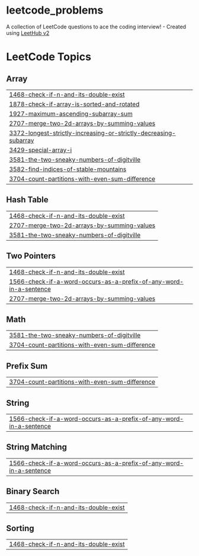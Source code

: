 # leetcode_problems
A collection of LeetCode questions to ace the coding interview! - Created using [LeetHub v2](https://github.com/arunbhardwaj/LeetHub-2.0)

<!---LeetCode Topics Start-->
# LeetCode Topics
## Array
|  |
| ------- |
| [1468-check-if-n-and-its-double-exist](https://github.com/prakantsharma/leetcode_problems/tree/master/1468-check-if-n-and-its-double-exist) |
| [1878-check-if-array-is-sorted-and-rotated](https://github.com/prakantsharma/leetcode_problems/tree/master/1878-check-if-array-is-sorted-and-rotated) |
| [1927-maximum-ascending-subarray-sum](https://github.com/prakantsharma/leetcode_problems/tree/master/1927-maximum-ascending-subarray-sum) |
| [2707-merge-two-2d-arrays-by-summing-values](https://github.com/prakantsharma/leetcode_problems/tree/master/2707-merge-two-2d-arrays-by-summing-values) |
| [3372-longest-strictly-increasing-or-strictly-decreasing-subarray](https://github.com/prakantsharma/leetcode_problems/tree/master/3372-longest-strictly-increasing-or-strictly-decreasing-subarray) |
| [3429-special-array-i](https://github.com/prakantsharma/leetcode_problems/tree/master/3429-special-array-i) |
| [3581-the-two-sneaky-numbers-of-digitville](https://github.com/prakantsharma/leetcode_problems/tree/master/3581-the-two-sneaky-numbers-of-digitville) |
| [3582-find-indices-of-stable-mountains](https://github.com/prakantsharma/leetcode_problems/tree/master/3582-find-indices-of-stable-mountains) |
| [3704-count-partitions-with-even-sum-difference](https://github.com/prakantsharma/leetcode_problems/tree/master/3704-count-partitions-with-even-sum-difference) |
## Hash Table
|  |
| ------- |
| [1468-check-if-n-and-its-double-exist](https://github.com/prakantsharma/leetcode_problems/tree/master/1468-check-if-n-and-its-double-exist) |
| [2707-merge-two-2d-arrays-by-summing-values](https://github.com/prakantsharma/leetcode_problems/tree/master/2707-merge-two-2d-arrays-by-summing-values) |
| [3581-the-two-sneaky-numbers-of-digitville](https://github.com/prakantsharma/leetcode_problems/tree/master/3581-the-two-sneaky-numbers-of-digitville) |
## Two Pointers
|  |
| ------- |
| [1468-check-if-n-and-its-double-exist](https://github.com/prakantsharma/leetcode_problems/tree/master/1468-check-if-n-and-its-double-exist) |
| [1566-check-if-a-word-occurs-as-a-prefix-of-any-word-in-a-sentence](https://github.com/prakantsharma/leetcode_problems/tree/master/1566-check-if-a-word-occurs-as-a-prefix-of-any-word-in-a-sentence) |
| [2707-merge-two-2d-arrays-by-summing-values](https://github.com/prakantsharma/leetcode_problems/tree/master/2707-merge-two-2d-arrays-by-summing-values) |
## Math
|  |
| ------- |
| [3581-the-two-sneaky-numbers-of-digitville](https://github.com/prakantsharma/leetcode_problems/tree/master/3581-the-two-sneaky-numbers-of-digitville) |
| [3704-count-partitions-with-even-sum-difference](https://github.com/prakantsharma/leetcode_problems/tree/master/3704-count-partitions-with-even-sum-difference) |
## Prefix Sum
|  |
| ------- |
| [3704-count-partitions-with-even-sum-difference](https://github.com/prakantsharma/leetcode_problems/tree/master/3704-count-partitions-with-even-sum-difference) |
## String
|  |
| ------- |
| [1566-check-if-a-word-occurs-as-a-prefix-of-any-word-in-a-sentence](https://github.com/prakantsharma/leetcode_problems/tree/master/1566-check-if-a-word-occurs-as-a-prefix-of-any-word-in-a-sentence) |
## String Matching
|  |
| ------- |
| [1566-check-if-a-word-occurs-as-a-prefix-of-any-word-in-a-sentence](https://github.com/prakantsharma/leetcode_problems/tree/master/1566-check-if-a-word-occurs-as-a-prefix-of-any-word-in-a-sentence) |
## Binary Search
|  |
| ------- |
| [1468-check-if-n-and-its-double-exist](https://github.com/prakantsharma/leetcode_problems/tree/master/1468-check-if-n-and-its-double-exist) |
## Sorting
|  |
| ------- |
| [1468-check-if-n-and-its-double-exist](https://github.com/prakantsharma/leetcode_problems/tree/master/1468-check-if-n-and-its-double-exist) |
<!---LeetCode Topics End-->